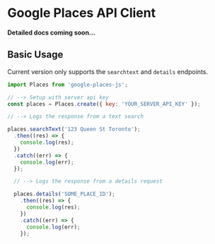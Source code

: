 # Google Places API Client

**Detailed docs coming soon...**


## Basic Usage

Current version only supports the `searchtext` and `details` endpoints.

``` js
import Places from 'google-places-js';

// --> Setup with server api key
const places = Places.create({ key: 'YOUR_SERVER_API_KEY' });

// --> Logs the response from a text search

places.searchText('123 Queen St Toronto');
  .then((res) => {
    console.log(res);
  })
  .catch((err) => {
    console.log(err);
  });

  // --> Logs the response from a details request

  places.details('SOME_PLACE_ID');
    .then((res) => {
      console.log(res);
    })
    .catch((err) => {
      console.log(err);
    });

```
